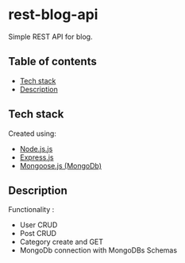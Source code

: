 # rest-blog-api 

Simple REST API for blog.

## Table of contents

* [Tech stack](#Tech)
* [Description](#Description)

## Tech stack

Created using:

* [Node.js.js](https://nodejs.org/en/)
* [Express.js](https://expressjs.com/)
* [Mongoose.js (MongoDb)](https://mongoosejs.com/)

## Description

Functionality :

- User CRUD
- Post CRUD
- Category create and GET
- MongoDb connection with MongoDBs Schemas 
